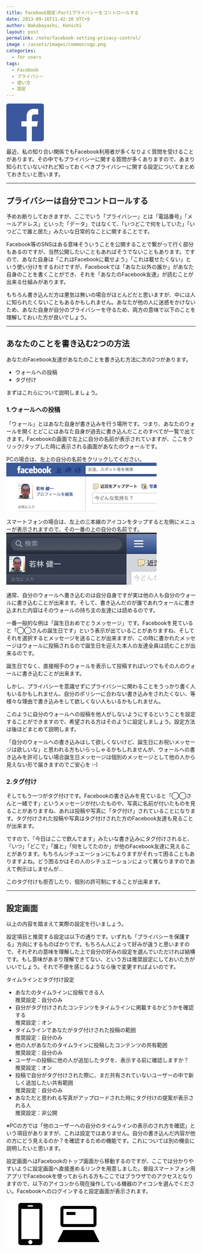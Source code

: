 ```yaml
---
title: Facebook設定:Part1プライバシーをコントロールする
date: 2013-09-16T11:42:10 UTC+9
author: Wakabayashi, Kenichi
layout: post
permalink: /note/facebook-setting-privacy-control/
image : /assets/images/common/ogp.png
categories:
  - for users
tags:
  - Facebook
  - プライバシー
  - 使い方
  - 設定
---
```

![Facebook](/assets/images/2013/09/FB-f-Logo__blue_100.png)

最近、私の知り合い関係でもFacebook利用者が多くなりよく質問を受けることがあります。その中でもプライバシーに関する質問が多くありますので、あまり知られていないけれど知っておくべきプライバシーに関する設定についてまとめておきたいと思います。

- - -
## プライバシーは自分でコントロールする
予めお断りしておきますが、ここでいう「プライバシー」とは「電話番号」「メールアドレス」といった「データ」ではなくて、「いつどこで何をしていた」「いつどこで誰と居た」みたいな日常的なことに関することです。

Facebook等のSNSはある意味そういうことを公開することで繋がって行く部分もあるのですが、当然公開したいこともあればそうでないこともあります。ですので、あなた自身は「これはFacebookに載せよう」「これは載せたくない」という使い分けをするわけですが、Facebookでは「あなた以外の誰か」があなた自身のことを書くことができ、それを「あなたのFacebook友達」が読むことが出来る仕組みがあります。

もちろん書き込んだ方は悪気は無いの場合がほとんどだと思いますが、中には人に知られたくないこともあるかもしれません。あなたが他の人に迷惑をかけないため、あなた自身が自分のプライバシーを守るため、両方の意味で以下のことを理解しておいた方が良いでしょう。

- - -
## あなたのことを書き込む2つの方法
あなたのFacebook友達があなたのことを書き込む方法に次の2つがあります。

- ウォールへの投稿
- タグ付け

まずはこれらについて説明しましょう。

### 1.ウォールへの投稿
「ウォール」とはあなた自身が書き込みを行う場所です。つまり、あなたのウォールを開くとどこにはあなた自身が過去に書き込んだことのすべてが一覧で出てきます。Facebookの画面で左上に自分の名前が表示されていますが、ここをクリック/タップした時に表示される画面があなたのウォールです。

PCの場合は、左上の自分の名前をクリックしてください。
![ウォール](/assets/images/2013/09/pc.png)

スマートフォンの場合は、左上の三本線のアイコンをタップすると左側にメニューが表示されますので、その一番の上の自分の名前です。
![スマートフォン](/assets/images/2013/09/sp.png)

通常、自分のウォールへ書き込むのは自分自身ですが実は他の人も自分のウォールに書き込むことが出来ます。そして、書き込んだのが誰であれウォールに書き込まれた内容はそのウォールの持ち主の友達には読めるのです。

一番一般的な例は「誕生日おめでとうメッセージ」です。Facebookを見ていると「◯◯さんの誕生日です」という表示が出ていることがありますね、そしてそれを選択するとメッセージを送ることが出来ますが、この時に書かれたメッセージはウォールに投稿されるので誕生日を迎えた本人の友達全員は読むことが出来るのです。

誕生日でなく、直接相手のウォールを表示して投稿すればいつでもその人のウォールに書き込むことが出来ます。

しかし、プライバシーを意識せずにプライバシーに関わることをうっかり書く人もいるかもしれません、自分のポリシーに合わない書き込みをされたくない、等様々な理由で書き込みをして欲しくない人もいるかもしれません。

このように自分のウォールへの投稿を他人がしないようにするということを設定することができますので、希望される方はそのように設定しましょう。設定方法は後ほどまとめて説明します。

「自分のウォールへの書き込みはして欲しくないけど、誕生日にお祝いメッセージは欲しいな」と思われる方もいらっしゃるかもしれませんが、ウォールへの書き込みを許可しない場合誕生日メッセージは個別のメッセージとして他の人から見えない形で届きますのでご安心を :-)

### 2.タグ付け
そしてもう一つがタグ付けです。Facebookの書き込みを見ていると「◯◯さんと一緒です」というメッセージが付いたものや、写真に名前が付いたものを見ることがありますね、あれは投稿や写真に「タグ付け」されていることになります。タグ付けされた投稿や写真はタグ付けされた方のFacebook友達も見ることが出来ます。

ですので、「今日はここで飲んでます」みたいな書き込みにタグ付けされると、「いつ」「どこで」「誰と」「何をしてたのか」が他のFacebook友達に見えることがあります。もちろんシチュエーションにもよりますがそれって困ることもありますよね。どう困るかはその人のシチュエーションによって異なりますのであえて例示はしませんが...

このタグ付けも拒否したり、個別の許可制にすることが出来ます。

- - -
## 設定画面
以上の内容を踏まえて実際の設定を行いましょう。

設定項目と推奨する設定は以下の通りです。いずれも「プライバシーを保護する」方向にするものばかりです。もちろん人によって好みが違うと思いますので、それぞれの意味を理解した上で自分の好みの設定を選んでいただければ結構です。もし意味があまり理解できてない、という方は推奨設定にしておいた方がいいでしょう。それで不便を感じるようなら後で変更すればよいのです。

タイムラインとタグ付け設定

- あなたのタイムラインに投稿できる人<br />推奨設定：自分のみ
- 自分がタグ付けされたコンテンツをタイムラインに掲載するかどうかを確認する<br />推奨設定：オン
- タイムラインであなたがタグ付けされた投稿の範囲<br />推奨設定：自分のみ
- 他の人があなたのタイムラインに投稿したコンテンツの共有範囲<br />推奨設定：自分のみ
- ユーザーの投稿に他の人が追加したタグを、表示する前に確認しますか？<br />推奨設定：オン
- 投稿で自分がタグ付けされた際に、まだ共有されていないユーザーの中で新しく追加したい共有範囲<br />推奨設定：自分のみ
- あなただと思われる写真がアップロードされた時にタグ付けの提案が表示される人<br />推奨設定：非公開

※PCの方では「他のユーザーへの自分のタイムラインの表示のされ方を確認」という項目がありますが、これは設定ではありません。自分の書き込んだ内容が他の方にどう見えるのか？を確認するための機能です。これについては別の機会に説明したいと思います。

設定画面へはFacebookのトップ画面から移動するのですが、ここでは分かりやすいように設定画面へ直接進めるリンクを用意しました。普段スマートフォン用アプリでFacebookを使っておられる方もここではブラウザでのアクセスとなりますので、以下のアイコンから現在操作している機器のアイコンを選んでください。Facebookへのログインすると設定画面が表示されます。

[![Smartphone](/assets/images/2013/09/i-phone.png)](https://m.facebook.com/privacy/touch/timeline_and_tagging/)[![Computer](/assets/images/2013/09/computer.png)](https://www.facebook.com/settings?tab=timeline)
